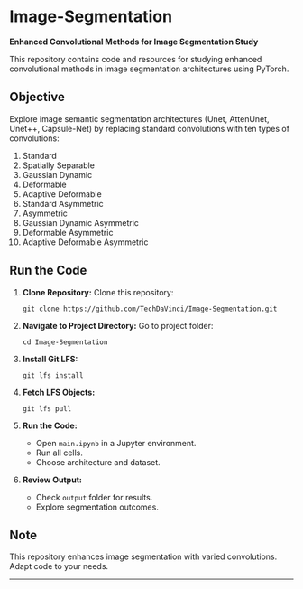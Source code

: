 # Image-Segmentation

**Enhanced Convolutional Methods for Image Segmentation Study**

This repository contains code and resources for studying enhanced convolutional methods in image segmentation architectures using PyTorch.

## Objective

Explore image semantic segmentation architectures (Unet, AttenUnet, Unet++, Capsule-Net) by replacing standard convolutions with ten types of convolutions:

1. Standard
2. Spatially Separable
3. Gaussian Dynamic
4. Deformable
5. Adaptive Deformable
6. Standard Asymmetric
7. Asymmetric
8. Gaussian Dynamic Asymmetric
9. Deformable Asymmetric
10. Adaptive Deformable Asymmetric

## Run the Code

1. **Clone Repository:** 
   Clone this repository:
   ```
   git clone https://github.com/TechDaVinci/Image-Segmentation.git
   ```

2. **Navigate to Project Directory:**
   Go to project folder:
   ```
   cd Image-Segmentation
   ```
3. **Install Git LFS:**
   ```
   git lfs install
   ```
4. **Fetch LFS Objects:**
   ```
   git lfs pull
   ```
6. **Run the Code:**
   - Open `main.ipynb` in a Jupyter environment.
   - Run all cells.
   - Choose architecture and dataset.

7. **Review Output:**
   - Check `output` folder for results.
   - Explore segmentation outcomes.

## Note

This repository enhances image segmentation with varied convolutions. Adapt code to your needs.

---
